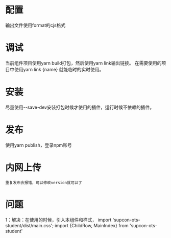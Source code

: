 # 配置
输出文件使用format的cjs格式

# 调试
当前组件项目使用yarn build打包，然后使用yarn link输出链接。
在需要使用的项目中使用yarn link {name}  就能临时的实时使用。
# 安装
尽量使用--save-dev安装打包时候才使用的插件，运行时候不依赖的插件。
# 发布
使用yarn publish，登录npm账号
# 内网上传
    重复发布会报错，可以修改version就可以了
# 问题
1：解决：在使用的时候，引入本组件和样式，
import 'supcon-ots-student/dist/main.css';
import {ChildRow, MainIndex} from 'supcon-ots-student'
